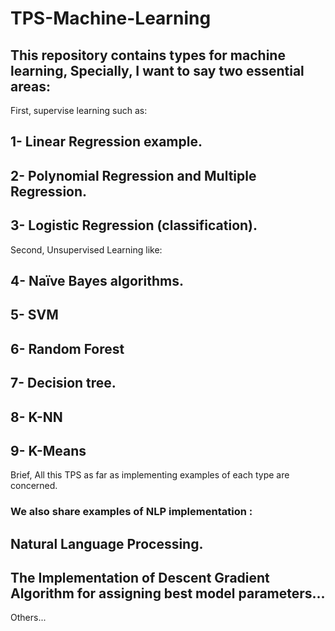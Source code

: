 # TPS-Machine-Learning

## This repository contains types for machine learning, Specially, I want to say two essential areas: 

First, supervise learning such as: 

## 1- Linear Regression example.

## 2- Polynomial Regression and Multiple Regression.

## 3- Logistic Regression (classification).

Second, Unsupervised Learning like: 

## 4- Naïve Bayes algorithms.

## 5- SVM

## 6- Random Forest 

## 7- Decision tree.

## 8- K-NN

## 9- K-Means

Brief, All this TPS as far as implementing examples of each type are concerned.

### We also share examples of NLP implementation : 
## Natural Language Processing.
## The Implementation of Descent Gradient Algorithm for assigning best model parameters...

Others...
